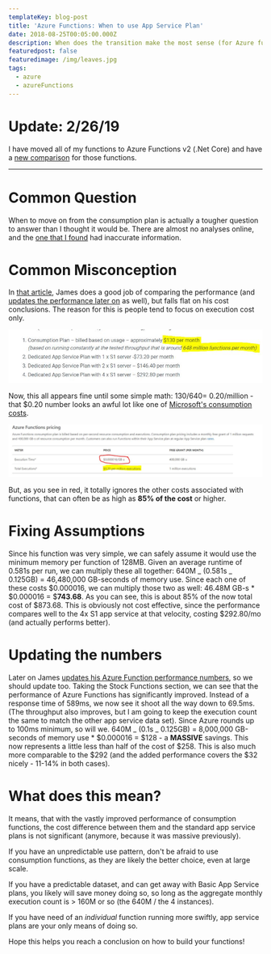 ```yaml
---
templateKey: blog-post
title: 'Azure Functions: When to use App Service Plan'
date: 2018-08-25T00:05:00.000Z
description: When does the transition make the most sense (for Azure functions v1)
featuredpost: false
featuredimage: /img/leaves.jpg
tags:
  - azure
  - azureFunctions
---
```


# Update: 2/26/19

I have moved all of my functions to Azure Functions v2 (.Net Core) and have a [new comparison](/blog/azure-functions-consumption-vs-app-service-vs-kubernetes/) for those functions.

---

# Common Question

When to move on from the consumption plan is actually a tougher question to answer than I thought it would be. There are almost no analyses online, and the [one that I found](https://www.azurefromthetrenches.com/azure-functions-scaling-with-a-dedicated-app-service-plan/) had inaccurate information.

# Common Misconception

In [that article](https://www.azurefromthetrenches.com/azure-functions-scaling-with-a-dedicated-app-service-plan/), James does a good job of comparing the performance (and [updates the performance later on](https://www.azurefromthetrenches.com/azure-functions-significant-improvements-in-http-trigger-scaling/) as well), but falls flat on his cost conclusions. The reason for this is people tend to focus on execution cost only.

![Cost Assumptions](/posts/images/costassumptions.jpg)

Now, this all appears fine until some simple math: $130 / 640 = ~$0.20/million - that \$0.20 number looks an awful lot like one of [Microsoft's consumption costs](https://azure.microsoft.com/en-us/pricing/details/functions/).

![Functions Cost](/posts/images/functionscost.jpg)

But, as you see in red, it totally ignores the other costs associated with functions, that can often be as high as **85% of the cost** or higher.

# Fixing Assumptions

Since his function was very simple, we can safely assume it would use the minimum memory per function of 128MB. Given an average runtime of 0.581s per run, we can multiply these all together: 640M _ (0.581s _ 0.125GB) = 46,480,000 GB-seconds of memory use. Since each one of these costs $0.000016, we can multiply those two as well: 46.48M GB-s * $0.000016 = $**743.68**.  As you can see, this is about 85% of the now total cost of $873.68. This is obviously not cost effective, since the performance compares well to the 4x S1 app service at that velocity, costing \$292.80/mo (and actually performs better).

# Updating the numbers

Later on James [updates his Azure Function performance numbers](https://www.azurefromthetrenches.com/azure-functions-significant-improvements-in-http-trigger-scaling/), so we should update too. Taking the Stock Functions section, we can see that the performance of Azure Functions has significantly improved. Instead of
a response time of 589ms, we now see it shoot all the way down to 69.5ms. (The throughput also improves, but I am going to keep the execution count the same to match the other app service data set). Since Azure rounds up to 100ms minimum, so will we. 640M _ (0.1s _ 0.125GB) = 8,000,000 GB-seconds of memory use \* $0.000016 = $128 - a **MASSIVE** savings. This now represents a little less than half of the cost of $258.  This is also much more comparable to the $292 (and the added performance covers the \$32 nicely - 11-14% in both cases).

# What does this mean?

It means, that with the vastly improved performance of consumption functions, the cost difference between them and the standard app service plans is not significant (anymore, because it was massive previously).

If you have an unpredictable use pattern, don't be afraid to use consumption functions, as they are likely the better choice, even at large scale.

If you have a predictable dataset, and can get away with Basic App Service plans, you likely will save money doing so, so long as the aggregate monthly execution count is > 160M or so (the 640M / the 4 instances).

If you have need of an _individual_ function running more swiftly, app service plans are your only means of doing so.

Hope this helps you reach a conclusion on how to build your functions!
